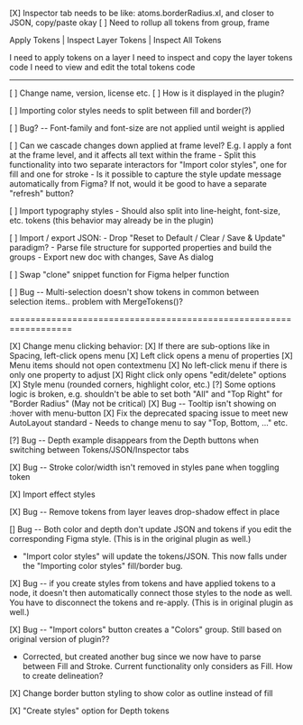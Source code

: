 [X] Inspector tab needs to be like:
    atoms.borderRadius.xl, and closer to JSON, copy/paste okay
    [ ] Need to rollup all tokens from group, frame

Apply Tokens | Inspect Layer Tokens | Inspect All Tokens

I need to apply tokens on a layer
I need to inspect and copy the layer tokens code
I need to view and edit the total tokens code

---
[ ] Change name, version, license etc.
    [ ] How is it displayed in the plugin?

[ ] Importing color styles needs to split between fill and border(?)

[ ] Bug? -- Font-family and font-size are not applied until weight is applied

[ ] Can we cascade changes down applied at frame level? E.g. I apply a font at the frame level, and it affects all text within the frame
    - Split this functionality into two separate interactors for "Import color styles", one for fill and one for stroke
    - Is it possible to capture the style update message automatically from Figma? If not, would it be good to have a separate "refresh" button?

[ ] Import typography styles
    - Should also split into line-height, font-size, etc. tokens (this behavior may already be in the plugin)

[ ] Import / export JSON:
    - Drop "Reset to Default / Clear / Save & Update" paradigm?
    - Parse file structure for supported properties and build the groups
    - Export new doc with changes, Save As dialog

[ ] Swap "clone" snippet function for Figma helper function

[ ] Bug -- Multi-selection doesn't show tokens in common between selection items.. problem with MergeTokens()?

==================================================================

[X] Change menu clicking behavior:
[X] If there are sub-options like in Spacing, left-click opens menu
[X] Left click opens a menu of properties
[X] Menu items should not open contextmenu
[X] No left-click menu if there is only one property to adjust
[X] Right click only opens "edit/delete" options
[X] Style menu (rounded corners, highlight color, etc.)
[?] Some options logic is broken, e.g. shouldn't be able to set both "All" and "Top Right" for "Border Radius" (May not be critical)
[X] Bug -- Tooltip isn't showing on :hover with menu-button
[X] Fix the deprecated spacing issue to meet new AutoLayout standard - Needs to change menu to say "Top, Bottom, ..." etc.

[?] Bug -- Depth example disappears from the Depth buttons when switching between Tokens/JSON/Inspector tabs

[X] Bug -- Stroke color/width isn't removed in styles pane when toggling token

[X] Import effect styles

[X] Bug -- Remove tokens from layer leaves drop-shadow effect in place

[\] Bug -- Both color and depth don't update JSON and tokens if you edit the corresponding Figma style. (This is in the original plugin as well.)

-   "Import color styles" will update the tokens/JSON. This now falls under the "Importing color styles" fill/border bug.

[X] Bug -- if you create styles from tokens and have applied tokens to a node, it doesn't then automatically connect those styles to the node as well. You have to disconnect the tokens and re-apply. (This is in original plugin as well.)

[X] Bug -- "Import colors" button creates a "Colors" group. Still based on original version of plugin??

-   Corrected, but created another bug since we now have to parse between Fill and Stroke. Current functionality only considers as Fill. How to create delineation?

[X] Change border button styling to show color as outline instead of fill

[X] "Create styles" option for Depth tokens
